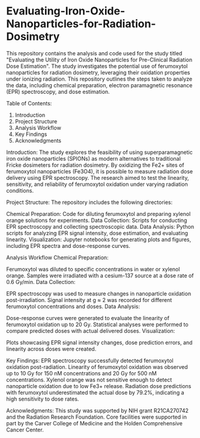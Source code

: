 # Evaluating-Iron-Oxide-Nanoparticles-for-Radiation-Dosimetry

This repository contains the analysis and code used for the study titled "Evaluating the Utility of Iron Oxide Nanoparticles for Pre-Clinical Radiation Dose Estimation". The study investigates the potential use of ferumoxytol nanoparticles for radiation dosimetry, leveraging their oxidation properties under ionizing radiation. This repository outlines the steps taken to analyze the data, including chemical preparation, electron paramagnetic resonance (EPR) spectroscopy, and dose estimation.

Table of Contents:
1. Introduction
2. Project Structure
3. Analysis Workflow
4. Key Findings
5. Acknowledgments
   
Introduction:
The study explores the feasibility of using superparamagnetic iron oxide nanoparticles (SPIONs) as modern alternatives to traditional Fricke dosimeters for radiation dosimetry. By oxidizing the Fe2+ sites of ferumoxytol nanoparticles (Fe3O4), it is possible to measure radiation dose delivery using EPR spectroscopy. The research aimed to test the linearity, sensitivity, and reliability of ferumoxytol oxidation under varying radiation conditions.

Project Structure:
The repository includes the following directories:

Chemical Preparation: Code for diluting ferumoxytol and preparing xylenol orange solutions for experiments.
Data Collection: Scripts for conducting EPR spectroscopy and collecting spectroscopic data.
Data Analysis: Python scripts for analyzing EPR signal intensity, dose estimation, and evaluating linearity.
Visualization: Jupyter notebooks for generating plots and figures, including EPR spectra and dose-response curves.

Analysis Workflow
Chemical Preparation:

Ferumoxytol was diluted to specific concentrations in water or xylenol orange.
Samples were irradiated with a cesium-137 source at a dose rate of 0.6 Gy/min.
Data Collection:

EPR spectroscopy was used to measure changes in nanoparticle oxidation post-irradiation.
Signal intensity at g ≈ 2 was recorded for different ferumoxytol concentrations and doses.
Data Analysis:

Dose-response curves were generated to evaluate the linearity of ferumoxytol oxidation up to 20 Gy.
Statistical analyses were performed to compare predicted doses with actual delivered doses.
Visualization:

Plots showcasing EPR signal intensity changes, dose prediction errors, and linearity across doses were created.

Key Findings:
EPR spectroscopy successfully detected ferumoxytol oxidation post-radiation.
Linearity of ferumoxytol oxidation was observed up to 10 Gy for 150 nM concentrations and 20 Gy for 500 nM concentrations.
Xylenol orange was not sensitive enough to detect nanoparticle oxidation due to low Fe3+ release.
Radiation dose predictions with ferumoxytol underestimated the actual dose by 79.2%, indicating a high sensitivity to dose rates.

Acknowledgments:
This study was supported by NIH grant R21CA270742 and the Radiation Research Foundation. Core facilities were supported in part by the Carver College of Medicine and the Holden Comprehensive Cancer Center.

